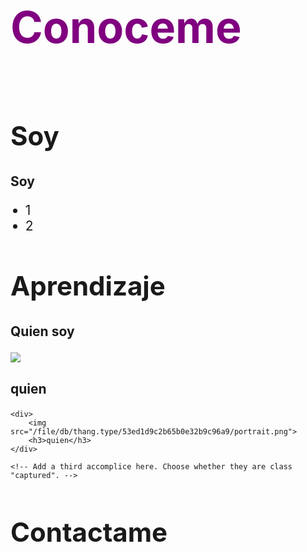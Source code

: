 <style>
    h1 {
        color: purple;
    }
    h1 {
        font-size: 5em;
    }
    h2 {
        /* Change the number to change the size of the header text. */
        font-size: 3em;
    }
    h3 {
        font-size: 1.5em;
    }
    li {
        font-size:1.5em;
    }
</style>
<h1>Conoceme</h1>

<!-- Find an image from the Image Gallery above, or use your own image link -->
<img src="" id="most-wanted">

<!-- Me presento -->
<h2>Soy</h2>

<!-- What are they wanted for? -->
<h3>Soy</h3>
<ul>
    <li>1</li>
    <li>2</li>
</ul>

<!-- Aptitudes -->
<h2>Aprendizaje</h2>

<!-- como-->
<h3>Quien soy</h3>
<div>
    <div>
        <img src="/file/db/thang.type/53ed1d9c2b65b0e32b9c96a9/portrait.png">
        <h3>quien</h3>
    </div>
    
    <div>
        <img src="/file/db/thang.type/53ed1d9c2b65b0e32b9c96a9/portrait.png">
        <h3>quien</h3>
    </div>
    
    <!-- Add a third accomplice here. Choose whether they are class "captured". -->
    
</div>

<!-- How do want them captured? -->
<h2>Contactame</h2>
 
